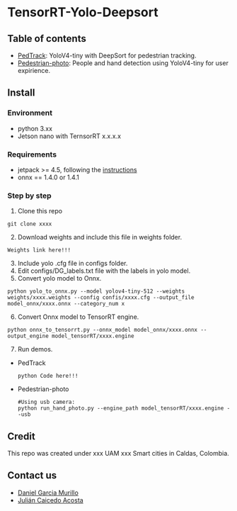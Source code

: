# TensorRT-Yolo-Deepsort

## Table of contents
* [PedTrack](PedTrack/): YoloV4-tiny with DeepSort for pedestrian tracking.
* [Pedestrian-photo](Pedestrian-photo): People and hand detection using YoloV4-tiny for user expirience.

## Install

### Environment

- python 3.xx
- Jetson nano with TernsorRT x.x.x.x

### Requirements

- jetpack >= 4.5, following the [instructions](https://developer.nvidia.com/embedded/learn/get-started-jetson-nano-devkit#intro) <br />
- onnx == 1.4.0 or 1.4.1 <br />

### Step by step

1. Clone this repo
  ```
  git clone xxxx
  ```

2. Download weights and include this file in weights folder.
  ```shell
  Weights link here!!!
  ```
3. Include yolo .cfg file in configs folder.
4. Edit configs/DG_labels.txt file with the labels in yolo model.
5. Convert yolo model to Onnx.
  ```shell
  python yolo_to_onnx.py --model yolov4-tiny-512 --weights weights/xxxx.weights --config confis/xxxx.cfg --output_file model_onnx/xxxx.onnx --category_num x
  ```
6. Convert Onnx model to TensorRT engine. 
  ```shell
  python onnx_to_tensorrt.py --onnx_model model_onnx/xxxx.onnx --output_engine model_tensorRT/xxxx.engine
  ```
7. Run demos.
  * PedTrack
    ```shell
    python Code here!!!
    ```    
  * Pedestrian-photo
    ```shell
    #Using usb camera:
    python run_hand_photo.py --engine_path model_tensorRT/xxxx.engine --usb
    ```

## Credit
This repo was created under xxx UAM xxx Smart cities in Caldas, Colombia.

## Contact us
- [Daniel Garcia Murillo](danielggarciam@gmail.com)
- [Julián Caicedo Acosta](juccaicedoac@autonoma.edu.co)




